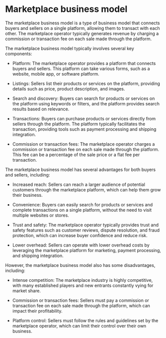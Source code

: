 # Marketplace business model

The marketplace business model is a type of business model that connects buyers and sellers on a single platform, allowing them to transact with each other. The marketplace operator typically generates revenue by charging a commission or transaction fee on each sale made through the platform.

The marketplace business model typically involves several key components:

* Platform: The marketplace operator provides a platform that connects buyers and sellers. This platform can take various forms, such as a website, mobile app, or software platform.

* Listings: Sellers list their products or services on the platform, providing details such as price, product description, and images.

* Search and discovery: Buyers can search for products or services on the platform using keywords or filters, and the platform provides search results based on relevance.

* Transactions: Buyers can purchase products or services directly from sellers through the platform. The platform typically facilitates the transaction, providing tools such as payment processing and shipping integration.

* Commission or transaction fees: The marketplace operator charges a commission or transaction fee on each sale made through the platform. This fee can be a percentage of the sale price or a flat fee per transaction.

The marketplace business model has several advantages for both buyers and sellers, including:

* Increased reach: Sellers can reach a larger audience of potential customers through the marketplace platform, which can help them grow their business.

* Convenience: Buyers can easily search for products or services and complete transactions on a single platform, without the need to visit multiple websites or stores.

* Trust and safety: The marketplace operator typically provides trust and safety features such as customer reviews, dispute resolution, and fraud protection, which can increase buyer confidence and reduce risk.

* Lower overhead: Sellers can operate with lower overhead costs by leveraging the marketplace platform for marketing, payment processing, and shipping integration.

However, the marketplace business model also has some disadvantages, including:

* Intense competition: The marketplace industry is highly competitive, with many established players and new entrants constantly vying for market share.

* Commission or transaction fees: Sellers must pay a commission or transaction fee on each sale made through the platform, which can impact their profitability.

* Platform control: Sellers must follow the rules and guidelines set by the marketplace operator, which can limit their control over their own business.

